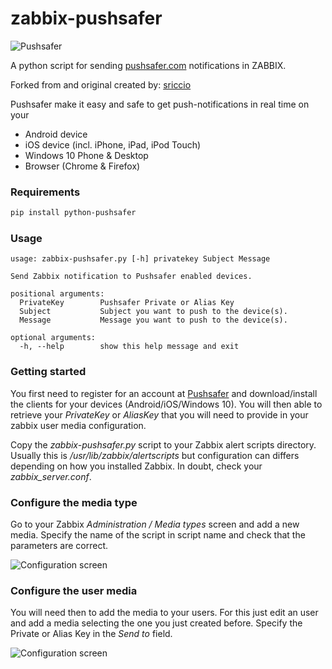 zabbix-pushsafer
=======================

![Pushsafer](https://www.pushsafer.com/de/assets/logos/logo.png)

A python script for sending [pushsafer.com](https://www.pushsafer.net/) notifications in ZABBIX.

Forked from and original created by: [sriccio](https://github.com/sriccio/zabbix-alertscripts)

Pushsafer make it easy and safe to get push-notifications in real time on your
- Android device
- iOS device (incl. iPhone, iPad, iPod Touch)
- Windows 10 Phone & Desktop
- Browser (Chrome & Firefox)

### Requirements
```bash
pip install python-pushsafer
```
### Usage
```
usage: zabbix-pushsafer.py [-h] privatekey Subject Message

Send Zabbix notification to Pushsafer enabled devices.

positional arguments:
  PrivateKey        Pushsafer Private or Alias Key
  Subject           Subject you want to push to the device(s).
  Message           Message you want to push to the device(s).

optional arguments:
  -h, --help        show this help message and exit
```
### Getting started
You first need to register for an account at [Pushsafer](https://www.pushsafer.com/) and download/install the clients for your devices (Android/iOS/Windows 10).
You will then able to retrieve your *PrivateKey* or *AliasKey* that you will need to provide in your zabbix user media configuration.

Copy the *zabbix-pushsafer.py* script to your Zabbix alert scripts directory. Usually this is */usr/lib/zabbix/alertscripts* but configuration can differs depending on how you installed Zabbix. In doubt, check your *zabbix_server.conf*.

### Configure the media type

Go to your Zabbix *Administration / Media types* screen and add a new media.
Specify the name of the script in script name and check that the parameters are correct.

![Configuration screen](https://raw.githubusercontent.com/appzer/resources/master/images/zabbix-pushsafer/assets/zabbix01.jpg)

### Configure the user media

You will need then to add the media to your users. For this just edit an user and add a media selecting the one you just created before.
Specify the Private or Alias Key in the *Send to* field.

![Configuration screen](https://raw.githubusercontent.com/appzer/resources/master/images/zabbix-pushsafer/assets/zabbix02.jpg)
